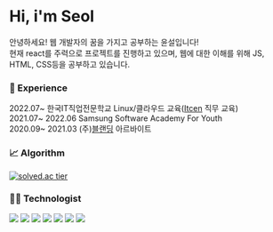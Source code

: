 
# Hi, i'm Seol

안녕하세요! 웹 개발자의 꿈을 가지고 공부하는 윤설입니다!<br>
현재 react를 주력으로 프로젝트를 진행하고 있으며, 웹에 대한 이해를 위해 JS, HTML, CSS등을 공부하고 있습니다.

### :rocket: Experience
2022.07~ 한국IT직업전문학교 Linux/클라우드 교육([Itcen](http://www.itcen.co.kr/) 직무 교육)<br>
2021.07~ 2022.06 Samsung Software Academy For Youth<br>
2020.09~ 2021.03 (주)[블랜딩](http://blending-developer.com/) 아르바이트<br>


### :chart_with_upwards_trend: Algorithm 
[![solved.ac tier](http://mazassumnida.wtf/api/generate_badge?boj=computer98400)](https://solved.ac/computer98400)


### :technologist: Technologist
<div>
        <img src="https://img.shields.io/badge/html5-E34F26?style=for-the-badge&amp;logo=html5&amp;logoColor=white">
        <img src="https://img.shields.io/badge/css-1572B6?style=for-the-badge&amp;logo=css3&amp;logoColor=white"> 
        <img src="https://img.shields.io/badge/javascript-F7DF1E?style=for-the-badge&amp;logo=javascript&amp;logoColor=black"> 
        <img src="https://img.shields.io/badge/mysql-4479A1?style=for-the-badge&amp;logo=mysql&amp;logoColor=white"> 
        <img src="https://img.shields.io/badge/java-007396?style=for-the-badge&amp;logo=java&amp;logoColor=white">
        <img src="https://img.shields.io/badge/react-61DAFB?style=for-the-badge&amp;logo=react&amp;logoColor=black"> 
        <img src="https://img.shields.io/badge/github-181717?style=for-the-badge&amp;logo=github&amp;logoColor=white">
</div>

